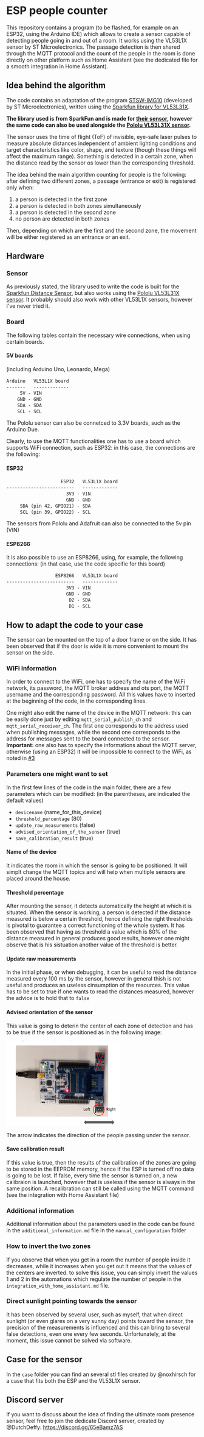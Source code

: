# ESP people counter

This repository contains a program (to be flashed, for example on an ESP32, using the Arduino IDE) which allows to create a sensor capable of detecting people going in and out of a room. It works using the VL53L1X sensor by ST Microelectronics. The passage detection is then shared through the MQTT protocol and the count of the people in the room is done directly on other platform such as Home Assistant (see the dedicated file for a smooth integration in Home Assistant).

## Idea behind the algorithm

The code contains an adaptation of the program  [STSW-IMG10](https://www.st.com/en/embedded-software/stsw-img010.html) (developed by ST Microelectronics), written using the [Sparkfun library for VL53L31X](https://learn.sparkfun.com/tutorials/qwiic-distance-sensor-vl53l1x-hookup-guide/all).  

**The library used is from SparkFun and is made for [their sensor](https://www.sparkfun.com/products/14722), however the same code can also be used alongside the [Pololu VL53L31X sensor](https://www.pololu.com/product/3415).**

The sensor uses the time of flight (ToF) of invisible, eye-safe laser pulses to measure absolute distances independent of ambient lighting conditions  and target characteristics like color, shape, and texture (though these  things will affect the maximum range).  Something is detected in a certain zone, when the distance read by the sensor os lower than the corresponding threshold. 

The idea behind the main algorithm counting for people is the following: after defining two different zones, a passage (entrance or exit) is registered only when:

1. a person is detected in the first zone
2. a person is detected in both zones simultaneously
3. a person is detected in the second zone
4. no person are detected in both zones

Then, depending on which are the first and the second zone, the movement will be either registered as an entrance or an exit. 

## Hardware

### Sensor

As previously stated, the library used to write the code is built for the [Sparkfun Distance Sensor](https://www.sparkfun.com/products/14722), but also works using the [Pololu VL53L31X sensor](https://www.pololu.com/product/3415).
It probably should also work with other VL53L1X sensors, however I've never tried it.

### Board

The following tables contain the necessary wire connections, when using certain boards.

#### 5V boards

(including Arduino Uno, Leonardo, Mega)

```
Arduino   VL53L1X board
-------   -------------
     5V - VIN
    GND - GND
    SDA - SDA
    SCL - SCL
```

The Pololu sensor can also be connetced to 3.3V boards, such as the Arduino Due.

Clearly, to use the MQTT functionalities one has to use a board which supports WiFi connection, such as ESP32: in this case, the connections are the following:

#### ESP32

```
                    ESP32   VL53L1X board
-------------------------   -------------
                      3V3 - VIN
                      GND - GND
     SDA (pin 42, GPIO21) - SDA
     SCL (pin 39, GPIO22) - SCL
```
The sensors from Pololu and Adafruit can also be connected to the 5v pin (VIN)
#### ESP8266
It is also possible to use an ESP8266, using, for example, the following connections: (in that case, use the code specific for this board)
```
                  ESP8266   VL53L1X board
-------------------------   -------------
                      3V3 - VIN
                      GND - GND
                       D2 - SDA
                       D1 - SCL
```

## How to adapt the code to your case

The sensor can be mounted on the top of a door frame or on the side. It has been observed that if the door is wide it is more convenient to mount the sensor on the side.

### WiFi information

In order to connect to the WiFi, one has to specify the name of the WiFi network, its password, the MQTT broker address and ots port, the MQTT username and the corresponding password. All this values have to inserted at the beginning of the code, in the corresponding lines.

One might also edit the name of the device in the MQTT network: this can be easily done just by editing `mqtt_serial_publish_ch` and `mqtt_serial_receiver_ch`. The first one corresponds to the address used when publishing messages, while the second one corresponds to the address for messages sent to the board connected to the sensor.   
**Important:** one also has to specify the informations about the MQTT server, otherwise (using an ESP32) it will be impossible to connect to the WiFi, as noted in [#3](https://github.com/Andrea-Fox/peopleCounter/issues/3)

### Parameters one might want to set

In the first few lines of the code in the main folder, there are a few parameters which can be modified: (in the parentheses, are indicated the default values)

- `devicename` (name_for_this_device)
- `threshold_percentage` (80)
- `update_raw_measurements` (false)
- `advised_orientation_of_the_sensor` (true)
- `save_calibration_result` (true)

#### Name of the device
It indicates the room in which the sensor is going to be positioned. It will simplt change the MQTT topics and will help when multiple sensors are placed around the house.

#### Threshold percentage

After mounting the sensor, it detects automatically the height at which it is situated. When the sensor is working, a person is detected if the distance measured is below a certain threshold, hence defining the right thresholds is pivotal to guarantee a correct functioning of the whole system. It has been observed that having as threshold a value which is 80% of the distance measured in general produces good results, however one might observe that is his sistuation another value of the threshold is better.

#### Update raw measurements
In the initial phase, or when debugging, it can be useful to read the distance measured every 100 ms by the sensor, however in general thish is not useful and produces an useless cinsumption of the resources.
This value has to be set to true if one wants to read the distances measured, however the advice is to hold that to `false` 

#### Advised orientation of the sensor
This value is going to deterin the center of each zone of detection and has to be true if the sensor is positioned as in the following image:
<p float="left">
  <img src="autocalibration/sensor_orientation.png" width="300" />
</p>

The arrow indicates the direction of the people passing under the sensor.

#### Save calibration result
If this value is true, then the results of the calibration of the zones are going to be stored in the EEPROM memory, hence if the ESP is turned off no data is going to be lost. If false, every time the sensor is turned on, a new calibraion is launched, however that is useless if the sensor is always in the same position.
A recalibration can still be called using the MQTT command (see the integration with Home Assistant file)


### Additional information

Additional information about the parameters used in the code can be found in the `additional_information.md` file in the `manual_configuration` folder


### How to invert the two zones
If you observe that when you get in a room the number of people inside it decreases, while it increases when you get out it means that the values of the centers are inverted. to solve this issue, you can simply invert the values 1 and 2 in the automations which regulate the number of people in the `integration_with_home_assistant.md` file.

### Direct sunlight pointing towards the sensor
It has been observed by several user, such as myself, that when direct sunlight (or even glares on a very sunny day) points toward the sensor, the precision of the measurements is influenced and this can bring to several false detections, even one every few seconds. Unfortunately, at the moment, this issue cannot be solved via software.



## Case for the sensor

In the `case` folder you can find an several stl files created by @noxhirsch for a case that fits both the ESP and the VL53L1X sensor.



## Discord server

If you want to discuss about the idea of finding the ultimate room presence sensor, feel free to join the dedicate Discord server, created by @DutchDeffy: https://discord.gg/65eBamz7AS


